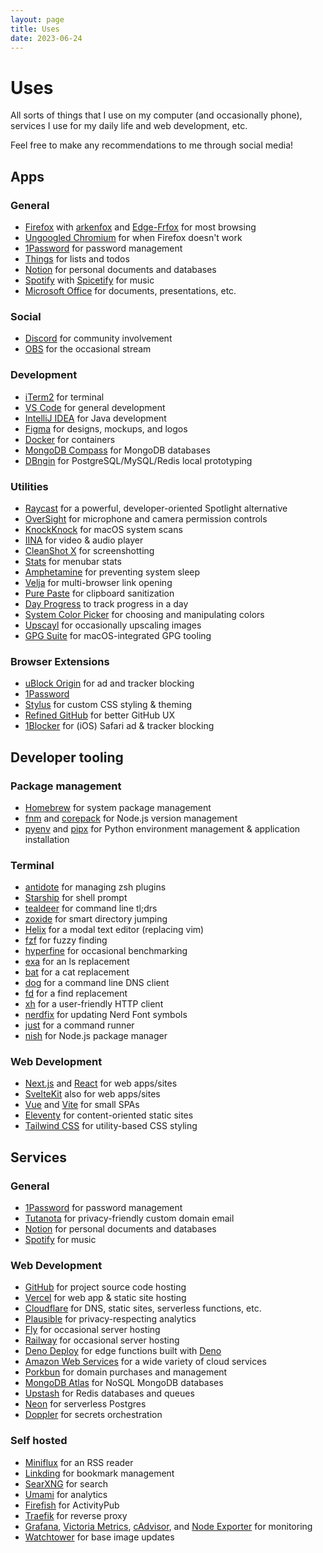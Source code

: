```yaml
---
layout: page
title: Uses
date: 2023-06-24
---
```


# Uses

<p class="subtitle">All sorts of things that I use on my computer (and occasionally phone), services I use for my daily life and web development, etc.</p>

Feel free to make any recommendations to me through social media!

## Apps

### General

- [Firefox](https://www.mozilla.org/en-US/firefox/) with [arkenfox](https://github.com/arkenfox/user.js/) and [Edge-Frfox](https://github.com/bmFtZQ/edge-frfox) for most browsing
- [Ungoogled Chromium](https://github.com/ungoogled-software/ungoogled-chromium) for when Firefox doesn't work
- [1Password](https://1password.com/) for password management
- [Things](https://culturedcode.com/things/) for lists and todos
- [Notion](https://notion.so/) for personal documents and databases
- [Spotify](https://spotify.com/) with [Spicetify](https://spicetify.app/) for music
- [Microsoft Office](https://www.microsoft.com/en-us/microsoft-365/) for documents, presentations, etc.

### Social

- [Discord](https://discord.com/) for community involvement
- [OBS](https://obsproject.com/) for the occasional stream

### Development

- [iTerm2](https://iterm2.com/) for terminal
- [VS Code](https://code.visualstudio.com/) for general development
- [IntelliJ IDEA](https://www.jetbrains.com/idea/) for Java development
- [Figma](https://www.figma.com/) for designs, mockups, and logos
- [Docker](https://www.docker.com/) for containers
- [MongoDB Compass](https://www.mongodb.com/products/compass) for MongoDB databases
- [DBngin](https://dbngin.com/) for PostgreSQL/MySQL/Redis local prototyping

### Utilities

- [Raycast](https://raycast.com/) for a powerful, developer-oriented Spotlight alternative
- [OverSight](https://objective-see.org/products/oversight.html) for microphone and camera permission controls
- [KnockKnock](https://objective-see.org/products/knockknock.html) for macOS system scans
- [IINA](https://iina.io/) for video & audio player
- [CleanShot X](https://cleanshot.com/) for screenshotting
- [Stats](https://github.com/exelban/stats) for menubar stats
- [Amphetamine](https://apps.apple.com/us/app/amphetamine/id937984704) for preventing system sleep
- [Velja](https://sindresorhus.com/velja) for multi-browser link opening
- [Pure Paste](https://sindresorhus.com/pure-paste) for clipboard sanitization
- [Day Progress](https://sindresorhus.com/day-progress) to track progress in a day
- [System Color Picker](https://sindresorhus.com/system-color-picker) for choosing and manipulating colors
- [Upscayl](https://upscayl.github.io/) for occasionally upscaling images
- [GPG Suite](https://gpgtools.org/) for macOS-integrated GPG tooling

### Browser Extensions

- [uBlock Origin](https://github.com/gorhill/uBlock/) for ad and tracker blocking
- [1Password](https://1password.com/downloads/browser-extension/)
- [Stylus](https://github.com/openstyles/stylus) for custom CSS styling & theming
- [Refined GitHub](https://github.com/refined-brand-github/refined-brand-github) for better GitHub UX
- [1Blocker](https://1blocker.com/) for (iOS) Safari ad & tracker blocking

## Developer tooling

### Package management

- [Homebrew](https://brew.sh/) for system package management
- [fnm](https://github.com/Schniz/fnm) and [corepack](https://github.com/nodejs/corepack) for Node.js version management
- [pyenv](https://github.com/pyenv/pyenv) and [pipx](https://pypa.github.io/pipx/) for Python environment management & application installation

### Terminal

- [antidote](https://github.com/mattmc3/antidote) for managing zsh plugins
- [Starship](https://starship.rs/) for shell prompt
- [tealdeer](https://github.com/dbrgn/tealdeer) for command line tl;drs
- [zoxide](https://github.com/ajeetdsouza/zoxide) for smart directory jumping
- [Helix](https://helix-editor.com/) for a modal text editor (replacing vim)
- [fzf](https://github.com/junegunn/fzf) for fuzzy finding
- [hyperfine](https://github.com/sharkdp/hyperfine) for occasional benchmarking
- [exa](https://the.exa.website/introduction) for an ls replacement
- [bat](https://github.com/sharkdp/bat) for a cat replacement
- [dog](https://github.com/ogham/dog) for a command line DNS client
- [fd](https://github.com/sharkdp/fd) for a find replacement
- [xh](https://github.com/ducaale/xh) for a user-friendly HTTP client
- [nerdfix](https://github.com/loichyan/nerdfix) for updating Nerd Font symbols
- [just](https://github.com/casey/just) for a command runner
- [nish](https://github.com/ryanccn/nish) for Node.js package manager

### Web Development

- [Next.js](https://nextjs.org/) and [React](https://reactjs.org/) for web apps/sites
- [SvelteKit](https://kit.svelte.dev/) also for web apps/sites
- [Vue](https://vuejs.org/) and [Vite](https://vitejs.dev/) for small SPAs
- [Eleventy](https://www.11ty.dev/) for content-oriented static sites
- [Tailwind CSS](https://tailwindcss.com/) for utility-based CSS styling

## Services

### General

- [1Password](https://1password.com/) for password management
- [Tutanota](https://tutanota.com/) for privacy-friendly custom domain email
- [Notion](https://notion.so/) for personal documents and databases
- [Spotify](https://spotify.com/) for music

### Web Development

- [GitHub](https://github.com/) for project source code hosting
- [Vercel](https://vercel.com/) for web app & static site hosting
- [Cloudflare](https://cloudflare.com/) for DNS, static sites, serverless functions, etc.
- [Plausible](https://plausible.io/) for privacy-respecting analytics
- [Fly](https://fly.io/) for occasional server hosting
- [Railway](https://railway.app/) for occasional server hosting
- [Deno Deploy](https://deno.com/deploy) for edge functions built with [Deno](https://deno.land/)
- [Amazon Web Services](https://aws.amazon.com/) for a wide variety of cloud services
- [Porkbun](https://porkbun.com/) for domain purchases and management
- [MongoDB Atlas](https://www.mongodb.com/atlas) for NoSQL MongoDB databases
- [Upstash](https://upstash.com/) for Redis databases and queues
- [Neon](https://neon.tech/) for serverless Postgres
- [Doppler](https://doppler.com/) for secrets orchestration

### Self hosted

- [Miniflux](https://miniflux.app/) for an RSS reader
- [Linkding](https://github.com/sissbruecker/linkding/) for bookmark management
- [SearXNG](https://github.com/searxng/searxng) for search
- [Umami](https://umami.is/) for analytics
- [Firefish](https://joinfirefish.org/) for ActivityPub
- [Traefik](https://doc.traefik.io/traefik/) for reverse proxy
- [Grafana](https://grafana.com/docs/grafana/latest/), [Victoria Metrics](https://github.com/VictoriaMetrics/VictoriaMetrics), [cAdvisor](https://github.com/google/cadvisor), and [Node Exporter](https://github.com/prometheus/node_exporter) for monitoring
- [Watchtower](https://github.com/containrrr/watchtower) for base image updates
